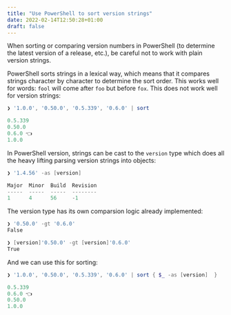 ```yaml
---
title: "Use PowerShell to sort version strings"
date: 2022-02-14T12:50:28+01:00
draft: false
---
```


When sorting or comparing version numbers in PowerShell (to determine the latest version of a release, etc.), be careful not to work with plain version strings.

PowerShell sorts strings in a lexical way, which means that it compares strings character by character to determine the sort order. This works well for words: `fool` will come after `foo` but before `fox`.  This does not work well for version strings:

```powershell
❯ '1.0.0', '0.50.0', '0.5.339', '0.6.0' | sort

0.5.339
0.50.0
0.6.0 👈 
1.0.0
```

In PowerShell version, strings can be cast to the `version` type which does all the heavy lifting parsing version strings into objects:

```powershell
❯ '1.4.56' -as [version]

Major  Minor  Build  Revision
-----  -----  -----  --------
1      4      56     -1
```

The version type has its own comparsion logic already implemented:

```powershell
❯ '0.50.0' -gt '0.6.0' 
False

❯ [version]'0.50.0' -gt [version]'0.6.0' 
True
```

And we can use this for sorting:

```powershell
❯ '1.0.0', '0.50.0', '0.5.339', '0.6.0' | sort { $_ -as [version]  }

0.5.339
0.6.0 👈
0.50.0
1.0.0
```
